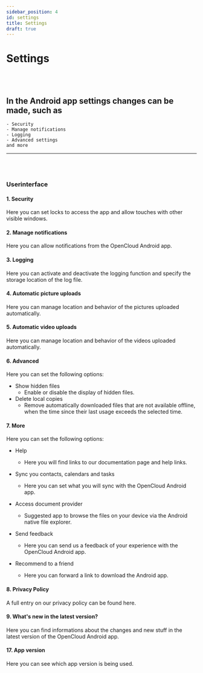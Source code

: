 ```yaml
---
sidebar_position: 4
id: settings
title: Settings
draft: true
---
```


# Settings

<br/><br/>

## In the Android app settings changes can be made, such as

    - Security
    - Manage notifications
    - Logging
    - Advanced settings
    and more

---

<!-- <img src={require(".././img/settings/settings.png").default} alt="Settings" width="1920"/> -->

<br/><br/>

### Userinterface

#### 1. Security

Here you can set locks to access the app and allow touches with other visible windows.

#### 2. Manage notifications

Here you can allow notifications from the OpenCloud Android app.

#### 3. Logging

Here you can activate and deactivate the logging function and specify the storage location of the log file.

#### 4. Automatic picture uploads

Here you can manage location and behavior of the pictures uploaded automatically.

#### 5. Automatic video uploads

Here you can manage location and behavior of the videos uploaded automatically.

#### 6. Advanced

Here you can set the following options:<br/>

- Show hidden files
  - Enable or disable the display of hidden files.
- Delete local copies
  - Remove automatically downloaded files that are not available offline, when the time since their last usage exceeds
    the selected time.

#### 7. More

Here you can set the following options:<br/>

- Help
  - Here you will find links to our documentation page and help links.

- Sync you contacts, calendars and tasks
  - Here you can set what you will sync with the OpenCloud Android app.

- Access document provider
  - Suggested app to browse the files on your device via the Android native file explorer.

- Send feedback
  - Here you can send us a feedback of your experience with the OpenCloud Android app.

- Recommend to a friend
  - Here you can forward a link to download the Android app.

#### 8. Privacy Policy

A full entry on our privacy policy can be found here.

#### 9. What's new in the latest version?

Here you can find informations about the changes and new stuff in the latest version of the OpenCloud Android app.

#### 17. App version

Here you can see which app version is being used.

